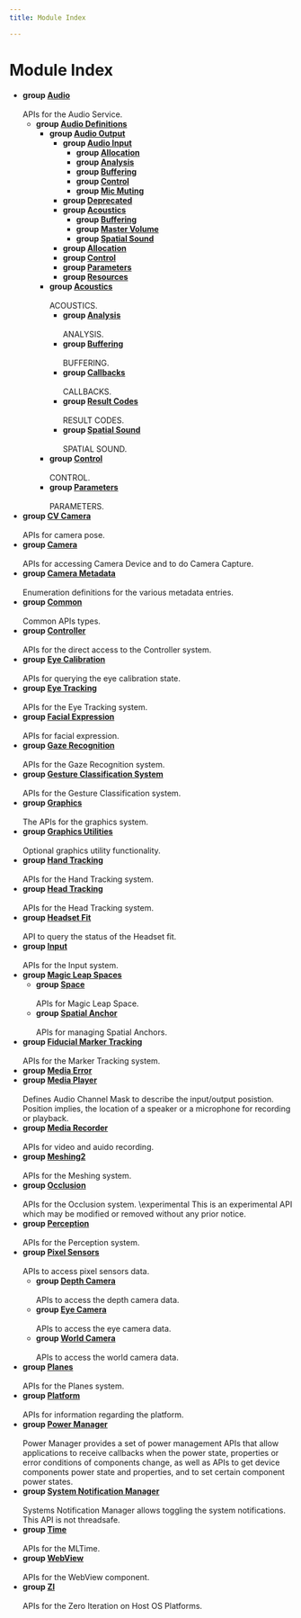 ```yaml
---
title: Module Index

---
```


# Module Index




* **group [Audio](/versioned_docs/version-31-Aug-2023/api-ref/api/Modules/group___audio/group___audio.md)** <br></br>APIs for the Audio Service. 
    * **group [Audio Definitions](/versioned_docs/version-31-Aug-2023/api-ref/api/Modules/group___audio/group___audio_defs/group___audio_defs.md)** 
        * **group [Audio Output](/versioned_docs/version-31-Aug-2023/api-ref/api/Modules/group___audio/group___audio_defs/group___audio_output/group___audio_output.md)** 
            * **group [Audio Input](/versioned_docs/version-31-Aug-2023/api-ref/api/Modules/group___audio/group___audio_defs/group___audio_output/group___audio_input/group___audio_input.md)** 
                * **group [Allocation](/versioned_docs/version-31-Aug-2023/api-ref/api/Modules/group___audio/group___audio_defs/group___audio_output/group___audio_input/group___input_allocation.md)** 
                * **group [Analysis](/versioned_docs/version-31-Aug-2023/api-ref/api/Modules/group___audio/group___audio_defs/group___audio_output/group___audio_input/group___input_analysis.md)** 
                * **group [Buffering](/versioned_docs/version-31-Aug-2023/api-ref/api/Modules/group___audio/group___audio_defs/group___audio_output/group___audio_input/group___input_buffering.md)** 
                * **group [Control](/versioned_docs/version-31-Aug-2023/api-ref/api/Modules/group___audio/group___audio_defs/group___audio_output/group___audio_input/group___input_control.md)** 
                * **group [Mic Muting](/versioned_docs/version-31-Aug-2023/api-ref/api/Modules/group___audio/group___audio_defs/group___audio_output/group___audio_input/group___input_mic_muting.md)** 
            * **group [Deprecated](/versioned_docs/version-31-Aug-2023/api-ref/api/Modules/group___audio/group___audio_defs/group___audio_output/group___deprecated.md)** 
            * **group [Acoustics](/versioned_docs/version-31-Aug-2023/api-ref/api/Modules/group___audio/group___audio_defs/group___audio_output/group___output_acoustics/group___output_acoustics.md)** 
                * **group [Buffering](/versioned_docs/version-31-Aug-2023/api-ref/api/Modules/group___audio/group___audio_defs/group___audio_output/group___output_acoustics/group___output_buffering.md)** 
                * **group [Master Volume](/versioned_docs/version-31-Aug-2023/api-ref/api/Modules/group___audio/group___audio_defs/group___audio_output/group___output_acoustics/group___output_master_volume.md)** 
                * **group [Spatial Sound](/versioned_docs/version-31-Aug-2023/api-ref/api/Modules/group___audio/group___audio_defs/group___audio_output/group___output_acoustics/group___output_spatial_sound.md)** 
            * **group [Allocation](/versioned_docs/version-31-Aug-2023/api-ref/api/Modules/group___audio/group___audio_defs/group___audio_output/group___output_allocation.md)** 
            * **group [Control](/versioned_docs/version-31-Aug-2023/api-ref/api/Modules/group___audio/group___audio_defs/group___audio_output/group___output_control.md)** 
            * **group [Parameters](/versioned_docs/version-31-Aug-2023/api-ref/api/Modules/group___audio/group___audio_defs/group___audio_output/group___output_parameters.md)** 
            * **group [Resources](/versioned_docs/version-31-Aug-2023/api-ref/api/Modules/group___audio/group___audio_defs/group___audio_output/group___output_resources.md)** 
        * **group [Acoustics](/versioned_docs/version-31-Aug-2023/api-ref/api/Modules/group___audio/group___audio_defs/group___def_acoustics/group___def_acoustics.md)** <br></br>ACOUSTICS. 
            * **group [Analysis](/versioned_docs/version-31-Aug-2023/api-ref/api/Modules/group___audio/group___audio_defs/group___def_acoustics/group___def_analysis/group___def_analysis.md)** <br></br>ANALYSIS. 
            * **group [Buffering](/versioned_docs/version-31-Aug-2023/api-ref/api/Modules/group___audio/group___audio_defs/group___def_acoustics/group___def_buffering/group___def_buffering.md)** <br></br>BUFFERING. 
            * **group [Callbacks](/versioned_docs/version-31-Aug-2023/api-ref/api/Modules/group___audio/group___audio_defs/group___def_acoustics/group___def_callbacks.md)** <br></br>CALLBACKS. 
            * **group [Result Codes](/versioned_docs/version-31-Aug-2023/api-ref/api/Modules/group___audio/group___audio_defs/group___def_acoustics/group___def_result_codes.md)** <br></br>RESULT CODES. 
            * **group [Spatial Sound](/versioned_docs/version-31-Aug-2023/api-ref/api/Modules/group___audio/group___audio_defs/group___def_acoustics/group___def_spatial_sound/group___def_spatial_sound.md)** <br></br>SPATIAL SOUND. 
        * **group [Control](/versioned_docs/version-31-Aug-2023/api-ref/api/Modules/group___audio/group___audio_defs/group___def_control.md)** <br></br>CONTROL. 
        * **group [Parameters](/versioned_docs/version-31-Aug-2023/api-ref/api/Modules/group___audio/group___audio_defs/group___def_parameters.md)** <br></br>PARAMETERS. 
* **group [CV Camera](/versioned_docs/version-31-Aug-2023/api-ref/api/Modules/group___c_v_camera/group___c_v_camera.md)** <br></br>APIs for camera pose. 
* **group [Camera](/versioned_docs/version-31-Aug-2023/api-ref/api/Modules/group___camera/group___camera.md)** <br></br>APIs for accessing Camera Device and to do Camera Capture. 
* **group [Camera Metadata](/versioned_docs/version-31-Aug-2023/api-ref/api/Modules/group___camera_metadata/group___camera_metadata.md)** <br></br>Enumeration definitions for the various metadata entries. 
* **group [Common](/versioned_docs/version-31-Aug-2023/api-ref/api/Modules/group___common/group___common.md)** <br></br>Common APIs types. 
* **group [Controller](/versioned_docs/version-31-Aug-2023/api-ref/api/Modules/group___controller/group___controller.md)** <br></br>APIs for the direct access to the Controller system. 
* **group [Eye Calibration](/versioned_docs/version-31-Aug-2023/api-ref/api/Modules/group___eye_calibration/group___eye_calibration.md)** <br></br>APIs for querying the eye calibration state. 
* **group [Eye Tracking](/versioned_docs/version-31-Aug-2023/api-ref/api/Modules/group___eye_tracking/group___eye_tracking.md)** <br></br>APIs for the Eye Tracking system. 
* **group [Facial Expression](/versioned_docs/version-31-Aug-2023/api-ref/api/Modules/group___facial_expression/group___facial_expression.md)** <br></br>APIs for facial expression. 
* **group [Gaze Recognition](/versioned_docs/version-31-Aug-2023/api-ref/api/Modules/group___gaze_recognition/group___gaze_recognition.md)** <br></br>APIs for the Gaze Recognition system. 
* **group [Gesture Classification System](/versioned_docs/version-31-Aug-2023/api-ref/api/Modules/group___gesture_classification/group___gesture_classification.md)** <br></br>APIs for the Gesture Classification system. 
* **group [Graphics](/versioned_docs/version-31-Aug-2023/api-ref/api/Modules/group___graphics/group___graphics.md)** <br></br>The APIs for the graphics system. 
* **group [Graphics Utilities](/versioned_docs/version-31-Aug-2023/api-ref/api/Modules/group___graphics_utilities/group___graphics_utilities.md)** <br></br>Optional graphics utility functionality. 
* **group [Hand Tracking](/versioned_docs/version-31-Aug-2023/api-ref/api/Modules/group___hand_tracking/group___hand_tracking.md)** <br></br>APIs for the Hand Tracking system. 
* **group [Head Tracking](/versioned_docs/version-31-Aug-2023/api-ref/api/Modules/group___head_tracking/group___head_tracking.md)** <br></br>APIs for the Head Tracking system. 
* **group [Headset Fit](/versioned_docs/version-31-Aug-2023/api-ref/api/Modules/group___headset_fit/group___headset_fit.md)** <br></br>API to query the status of the Headset fit. 
* **group [Input](/versioned_docs/version-31-Aug-2023/api-ref/api/Modules/group___input/group___input.md)** <br></br>APIs for the Input system. 
* **group [Magic Leap Spaces](/versioned_docs/version-31-Aug-2023/api-ref/api/Modules/group___magic_leap_spaces/group___magic_leap_spaces.md)** 
    * **group [Space](/versioned_docs/version-31-Aug-2023/api-ref/api/Modules/group___magic_leap_spaces/group___space/group___space.md)** <br></br>APIs for Magic Leap Space. 
    * **group [Spatial Anchor](/versioned_docs/version-31-Aug-2023/api-ref/api/Modules/group___magic_leap_spaces/group___spatial_anchor/group___spatial_anchor.md)** <br></br>APIs for managing Spatial Anchors. 
* **group [Fiducial Marker Tracking](/versioned_docs/version-31-Aug-2023/api-ref/api/Modules/group___marker_tracking/group___marker_tracking.md)** <br></br>APIs for the Marker Tracking system. 
* **group [Media Error](/versioned_docs/version-31-Aug-2023/api-ref/api/Modules/group___media_error/group___media_error.md)** 
* **group [Media Player](/versioned_docs/version-31-Aug-2023/api-ref/api/Modules/group___media_player/group___media_player.md)** <br></br>Defines Audio Channel Mask to describe the input/output posistion. Position implies, the location of a speaker or a microphone for recording or playback. 
* **group [Media Recorder](/versioned_docs/version-31-Aug-2023/api-ref/api/Modules/group___media_recorder/group___media_recorder.md)** <br></br>APIs for video and auido recording. 
* **group [Meshing2](/versioned_docs/version-31-Aug-2023/api-ref/api/Modules/group___meshing2/group___meshing2.md)** <br></br>APIs for the Meshing system. 
* **group [Occlusion](/versioned_docs/version-31-Aug-2023/api-ref/api/Modules/group___occlusion/group___occlusion.md)** <br></br>APIs for the Occlusion system. \experimental This is an experimental API which may be modified or removed without any prior notice. 
* **group [Perception](/versioned_docs/version-31-Aug-2023/api-ref/api/Modules/group___perception/group___perception.md)** <br></br>APIs for the Perception system. 
* **group [Pixel Sensors](/versioned_docs/version-31-Aug-2023/api-ref/api/Modules/group___pixel_sensors/group___pixel_sensors.md)** <br></br>APIs to access pixel sensors data. 
    * **group [Depth Camera](/versioned_docs/version-31-Aug-2023/api-ref/api/Modules/group___pixel_sensors/group___d_cam/group___d_cam.md)** <br></br>APIs to access the depth camera data. 
    * **group [Eye Camera](/versioned_docs/version-31-Aug-2023/api-ref/api/Modules/group___pixel_sensors/group___e_cam/group___e_cam.md)** <br></br>APIs to access the eye camera data. 
    * **group [World Camera](/versioned_docs/version-31-Aug-2023/api-ref/api/Modules/group___pixel_sensors/group___w_cam/group___w_cam.md)** <br></br>APIs to access the world camera data. 
* **group [Planes](/versioned_docs/version-31-Aug-2023/api-ref/api/Modules/group___planes/group___planes.md)** <br></br>APIs for the Planes system. 
* **group [Platform](/versioned_docs/version-31-Aug-2023/api-ref/api/Modules/group___platform/group___platform.md)** <br></br>APIs for information regarding the platform. 
* **group [Power Manager](/versioned_docs/version-31-Aug-2023/api-ref/api/Modules/group___power_manager/group___power_manager.md)** <br></br>Power Manager provides a set of power management APIs that allow applications to receive callbacks when the power state, properties or error conditions of components change, as well as APIs to get device components power state and properties, and to set certain component power states. 
* **group [System Notification Manager](/versioned_docs/version-31-Aug-2023/api-ref/api/Modules/group___system_notification_manager/group___system_notification_manager.md)** <br></br>Systems Notification Manager allows toggling the system notifications. This API is not threadsafe. 
* **group [Time](/versioned_docs/version-31-Aug-2023/api-ref/api/Modules/group___time/group___time.md)** <br></br>APIs for the MLTime. 
* **group [WebView](/versioned_docs/version-31-Aug-2023/api-ref/api/Modules/group___web_view/group___web_view.md)** <br></br>APIs for the WebView component. 
* **group [ZI](/versioned_docs/version-31-Aug-2023/api-ref/api/Modules/group___z_i/group___z_i.md)** <br></br>APIs for the Zero Iteration on Host OS Platforms. 





